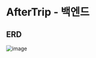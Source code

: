 # AfterTrip - 백엔드
## ERD
![image](https://user-images.githubusercontent.com/86969518/231390564-13559ae6-beee-4be4-a50e-db33aa72f76d.png)
